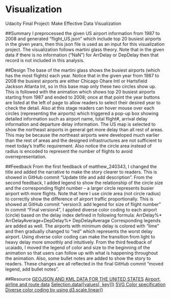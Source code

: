 # Visualization
Udacity Final Project: Make Effective Data Visualization

##Summary
I preprocessed the given US airport information from 1987 to 2008 and generated “flight_US.json” which include top 20 busiest airports in the given years, then this json file is used as an input for this visualization project. The visualization follows martini glass theory. Note that in the given data if there is no information (“NaN”) for ArrDelay or DepDelay then that record is not included in this analysis.

##Design
The base of the martini glass shows the busiest airports (which has the most flights) each year. Notice that in the given year from 1987 to 2008 the busiest airports are either Chicago Ohare Intl or Hartsfield Jackson Atlanta Int, so in this base map only these two circles show up. This is followed with the animation which shows top 20 busiest airports starting from 1987 and ended to 2008; once at that point the year buttons are listed at the left of page to allow readers to select their desired year to check the detail. Also at this stage readers can hover mouse over each circles (representing the airports) which triggered a pop-up box showing detailed information such as airport name, total flight#, arrival delay information and departure delay information.
The US map is selected to show the northeast airports in general get more delay than all rest of areas. This may be because the northeast airports were developed much earlier than the rest of areas and the designed infrastructures are not sufficient to meet today’s traffic requirement. 
Also notice the circle area instead of radius is encoded to represent the number of flights to avoid overrepresentation.

##Feedback
From the first feedback of matthew_240343, I changed the title and added the narrative to make the story clearer to readers. This is showed in GitHub commit “Update title and add description”.
From the second feedback, I added legend to show the relationship of the circle size and the corresponding flight number – a larger circle represents busier airport with more flights. Note that here I use circle area (not circle radius) to correctly show the difference of airport traffic proportionally. This is showed at GitHub commit “version3: add legend for size of flight number”
In commit “Final version4”, I applied diverse color coding to each airport (circle) based on the delay index defined in following formula:
ArrDelay%* ArrDelayAverage+DepDelay%* DepDelayAverage
Corresponding legends are added as well. The airports with minimum delay is colored with “lime” and then gradually changed to “red” which represents the worst delay airport. Using diverse color coding can make the transition from light to heavy delay more smoothly and intuitively.
From the third feedback of ucaiado, I moved the legend of color and size to the beginning of the animation so that users can follow up with what is happening throughout the animation. Also, some bullet notes are added to show the story to readers. These changes are all reflected in the final GitHub commit “moved legend, add bullet notes”.

##Resource
[GEOJSON AND KML DATA FOR THE UNITED STATES](http://eric.clst.org/Stuff/USGeoJSON)
[Airport, airline and route data](http://openflights.org/data.html)
[Selection.data([values[, key]])](https://github.com/mbostock/d3/wiki/Selections#data)
[SVG Color specification](http://www.w3.org/TR/SVG/types.html#DataTypeColor)
[Diverse color coding by using d3.scale.linear()](https://github.com/mbostock/d3/wiki/Quantitative-Scales)
